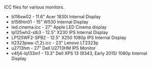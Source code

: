 ICC files for various monitors.

* b116xw02 - 11.6" Acer 1830t Internal Display
* b156htn01 - 15" W530 Internal Display
* led.cinema.icc - 27" Apple LED Cinema display
* lp125wh2-slb3 - 12.5" X230 IPS Internal Display
* LP125WF2-SPB2 - 12.5" X250 1080p IPS Internal Display
* lt2323pwa-{1,2}.icc - 23" Lenovo LT2323p 
* u2713hm - 27" Dell U2713HM IPS Monitor
* v4fj4-lq133m1 - 13.3" Dell XPS 13 (9343, Early 2015) 1080p Internal Display
